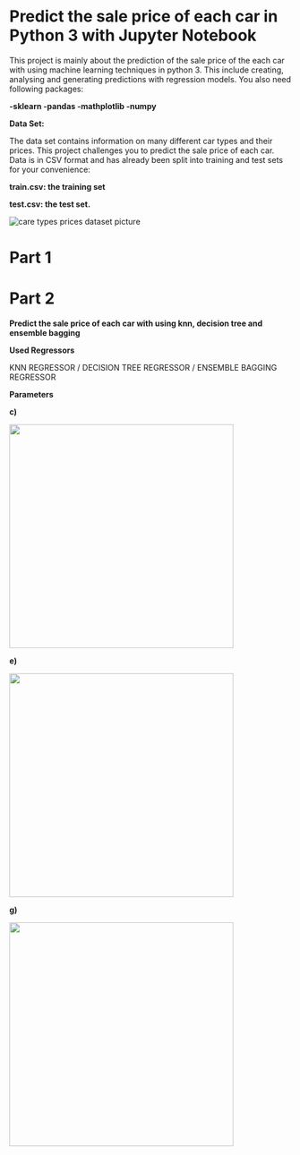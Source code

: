 # Predict the sale price of each car in Python 3 with Jupyter Notebook

This project is mainly about the prediction of the sale price of the each car with using machine learning techniques in python 3. This include creating, analysing and generating predictions with regression models.
You also need following packages:

__-sklearn
  -pandas
  -mathplotlib
  -numpy__
  
  
__Data Set:__

The data set contains information on many different car types and their prices. This project challenges you to predict the sale price of each car. Data is in CSV format and has already been split into training and test sets for your convenience: 

__train.csv: the training set__

__test.csv: the test set.__

![care types prices dataset picture](https://user-images.githubusercontent.com/43733194/76198861-db2dfb80-61ff-11ea-8a49-b3c2c27e7532.png)

# Part 1



# Part 2

__Predict the sale price of each car with using knn, decision tree and ensemble bagging__

__Used Regressors__

KNN REGRESSOR / DECISION TREE REGRESSOR / ENSEMBLE BAGGING REGRESSOR

__Parameters__

__c)__

<img src="https://user-images.githubusercontent.com/43733194/76403061-642a6b80-6395-11ea-9907-58bea485ccef.png" width="400" >

__e)__

<img src="https://user-images.githubusercontent.com/43733194/76403051-61c81180-6395-11ea-8b07-37aab7b15e85.png" width="400" >

__g)__

<img src="https://user-images.githubusercontent.com/43733194/76403058-6391d500-6395-11ea-8e08-9c1be9ebdafb.png" width="400">
